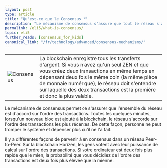 ```yaml
---
layout: post
type: article
title: "Qu'est-ce que le Consensus ?"
description: "Le mécanisme de consensus s'assure que tout le réseau s'accorde sur un historique unique des transactions."
permalink: /eli5/what-is-consensus/
topic: eli5
further_reads: [consensus_for_kids]
canonical_link: "/fr/technology/advanced/consensus-mechanisms/"
---
```


<table class="table lead">
    <tr>
        <td class="icon"><img src="/assets/post_files/eli5/what-is-consensus/Consensus.jpg" alt="Consensus"></td>
        <td>
            La blockchain enregistre tous les transferts d'argent. Si vous n'avez qu'un seul ZEN et que vous créez deux transactions en même temps en dépensant deux fois le même coin (la même pièce de monnaie numérique), le réseau doit s'entendre sur laquelle des deux transactions est la première et donc la plus valable.
        </td>
    </tr>
</table>

Le mécanisme de consensus permet de s'assurer que l'ensemble du réseau est d'accord sur l'ordre des transactions. Toutes les quelques minutes, lorsqu'un nouveau bloc est ajouté à la blockchain, le réseau s'accorde sur l'ordre des transactions les plus récentes. De cette façon, personne ne peut tromper le système et dépenser plus qu'il ne l'a fait.

Il y a différentes façons de parvenir à un consensus dans un réseau Peer-to-Peer. Sur la blockchain Horizen, les gens votent avec leur puissance de calcul sur l'ordre des transactions. Si votre ordinateur est deux fois plus rapide que le mien, la probabilité que vous décidiez de l'ordre des transactions est deux fois plus élevée que la mienne.
